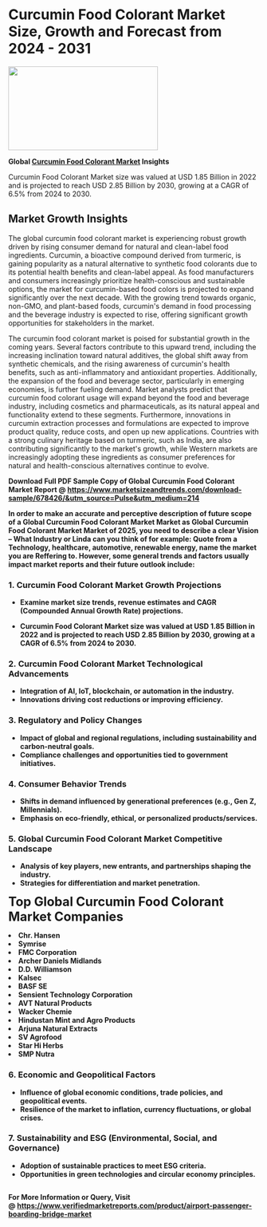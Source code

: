 <H1>Curcumin Food Colorant Market Size, Growth and Forecast from 2024 - 2031</H1><img class="aligncenter size-medium wp-image-584254" src="https://thirdeyenews.in/wp-content/uploads/2024/09/Global-Market-Research-300x168.jpeg" alt="" width="300" height="168" /><p><strong>Global&nbsp;<a href="https://www.marketsizeandtrends.com/download-sample/678426/&amp;utm_source=Pulse&amp;utm_medium=214">Curcumin Food Colorant Market</a> Insights</strong></p><p>Curcumin Food Colorant Market size was valued at USD 1.85 Billion in 2022 and is projected to reach USD 2.85 Billion by 2030, growing at a CAGR of 6.5% from 2024 to 2030.</p><p><h2>Market Growth Insights</h2> <p>The global curcumin food colorant market is experiencing robust growth driven by rising consumer demand for natural and clean-label food ingredients. Curcumin, a bioactive compound derived from turmeric, is gaining popularity as a natural alternative to synthetic food colorants due to its potential health benefits and clean-label appeal. As food manufacturers and consumers increasingly prioritize health-conscious and sustainable options, the market for curcumin-based food colors is projected to expand significantly over the next decade. With the growing trend towards organic, non-GMO, and plant-based foods, curcumin's demand in food processing and the beverage industry is expected to rise, offering significant growth opportunities for stakeholders in the market.</p> <p><strong></strong></p> <p>The curcumin food colorant market is poised for substantial growth in the coming years. Several factors contribute to this upward trend, including the increasing inclination toward natural additives, the global shift away from synthetic chemicals, and the rising awareness of curcumin's health benefits, such as anti-inflammatory and antioxidant properties. Additionally, the expansion of the food and beverage sector, particularly in emerging economies, is further fueling demand. Market analysts predict that curcumin food colorant usage will expand beyond the food and beverage industry, including cosmetics and pharmaceuticals, as its natural appeal and functionality extend to these segments. Furthermore, innovations in curcumin extraction processes and formulations are expected to improve product quality, reduce costs, and open up new applications. Countries with a strong culinary heritage based on turmeric, such as India, are also contributing significantly to the market's growth, while Western markets are increasingly adopting these ingredients as consumer preferences for natural and health-conscious alternatives continue to evolve.</p> <p><strong></p><p><span class=""><strong>Download Full PDF Sample Copy of Global Curcumin Food Colorant Market Report</strong> @ <a href="https://www.marketsizeandtrends.com/download-sample/678426/&amp;utm_source=Pulse&amp;utm_medium=214" target="_blank">https://www.marketsizeandtrends.com/download-sample/678426/&amp;utm_source=Pulse&amp;utm_medium=214</a></span></p><p>In order to make an accurate and perceptive description of future scope of a Global&nbsp;Curcumin Food Colorant Market Market as Global&nbsp;Curcumin Food Colorant Market Market of 2025, you need to describe a clear Vision &ndash; What Industry or Linda can you think of for example: Quote from a Technology, healthcare, automotive, renewable energy, name the market you are Reffering to. However, some general trends and factors usually impact market reports and their future outlook include:</p><h3>1.&nbsp;<strong>Curcumin Food Colorant Market Growth Projections</strong></h3><ul><li>Examine market size trends, revenue estimates and CAGR (Compounded Annual Growth Rate) projections.</li><li><p>Curcumin Food Colorant Market size was valued at USD 1.85 Billion in 2022 and is projected to reach USD 2.85 Billion by 2030, growing at a CAGR of 6.5% from 2024 to 2030.</p></li></ul><h3>2.&nbsp;<strong>Curcumin Food Colorant Market Technological Advancements</strong></h3><ul><li>Integration of AI, IoT, blockchain, or automation in the industry.</li><li>Innovations driving cost reductions or improving efficiency.</li></ul><h3>3.&nbsp;<strong>Regulatory and Policy Changes</strong></h3><ul><li>Impact of global and regional regulations, including sustainability and carbon-neutral goals.</li><li>Compliance challenges and opportunities tied to government initiatives.</li></ul><h3>4.&nbsp;<strong>Consumer Behavior Trends</strong></h3><ul><li>Shifts in demand influenced by generational preferences (e.g., Gen Z, Millennials).</li><li>Emphasis on eco-friendly, ethical, or personalized products/services.</li></ul><h3>5.&nbsp;<strong>Global Curcumin Food Colorant Market Competitive Landscape</strong></h3><ul><li>Analysis of key players, new entrants, and partnerships shaping the industry.</li><li>Strategies for differentiation and market penetration.</li></ul><p data-pm-slice="1 1 []"><span style="color: inherit; font-family: inherit; font-size: 25px;">Top Global Curcumin Food Colorant Market Companies</span></p><div class="" data-test-id=""><p><li>Chr. Hansen</li><li> Symrise</li><li> FMC Corporation</li><li> Archer Daniels Midlands</li><li> D.D. Williamson</li><li> Kalsec</li><li> BASF SE</li><li> Sensient Technology Corporation</li><li> AVT Natural Products</li><li> Wacker Chemie</li><li> Hindustan Mint and Agro Products</li><li> Arjuna Natural Extracts</li><li> SV Agrofood</li><li> Star Hi Herbs</li><li> SMP Nutra</li></p></div><h3>6.&nbsp;<strong>Economic and Geopolitical Factors</strong></h3><ul><li>Influence of global economic conditions, trade policies, and geopolitical events.</li><li>Resilience of the market to inflation, currency fluctuations, or global crises.</li></ul><h3>7.&nbsp;<strong>Sustainability and ESG (Environmental, Social, and Governance)</strong></h3><ul><li>Adoption of sustainable practices to meet ESG criteria.</li><li>Opportunities in green technologies and circular economy principles.</li></ul><h2><strong style="font-size: 14px;">For More Information or Query, Visit @&nbsp;</strong><a style="background-color: #ffffff; font-size: 14px;" href="https://www.marketsizeandtrends.com/report/curcumin-food-colorant-market/" target="_blank">https://www.verifiedmarketreports.com/product/airport-passenger-boarding-bridge-market</a></h2>
